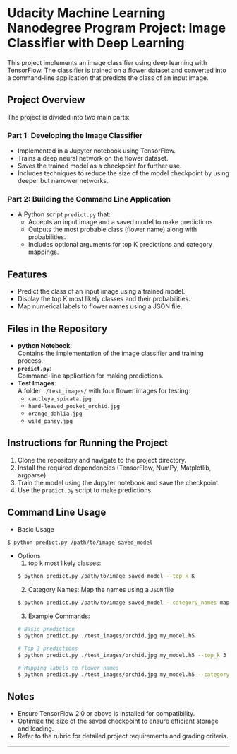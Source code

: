 # Udacity Machine Learning Nanodegree Program Project: Image Classifier with Deep Learning

This project implements an image classifier using deep learning with TensorFlow. The classifier is trained on a flower dataset and converted into a command-line application that predicts the class of an input image.

## Project Overview

The project is divided into two main parts:

### Part 1: Developing the Image Classifier
- Implemented in a Jupyter notebook using TensorFlow.
- Trains a deep neural network on the flower dataset.
- Saves the trained model as a checkpoint for further use.
- Includes techniques to reduce the size of the model checkpoint by using deeper but narrower networks.

### Part 2: Building the Command Line Application
- A Python script `predict.py` that:
  - Accepts an input image and a saved model to make predictions.
  - Outputs the most probable class (flower name) along with probabilities.
  - Includes optional arguments for top K predictions and category mappings.

## Features

- Predict the class of an input image using a trained model.
- Display the top K most likely classes and their probabilities.
- Map numerical labels to flower names using a JSON file.

## Files in the Repository

- **python Notebook**:  
  Contains the implementation of the image classifier and training process.
- **`predict.py`**:  
  Command-line application for making predictions.
- **Test Images**:  
  A folder `./test_images/` with four flower images for testing:
  - `cautleya_spicata.jpg`
  - `hard-leaved_pocket_orchid.jpg`
  - `orange_dahlia.jpg`
  - `wild_pansy.jpg`

## Instructions for Running the Project

1. Clone the repository and navigate to the project directory.
2. Install the required dependencies (TensorFlow, NumPy, Matplotlib, argparse).
3. Train the model using the Jupyter notebook and save the checkpoint.
4. Use the `predict.py` script to make predictions.
## Command Line Usage
- Basic Usage
```bash
$ python predict.py /path/to/image saved_model
```
- Options
  1. top k most likely classes:
  ```bash
  $ python predict.py /path/to/image saved_model --top_k K
  ```
  2. Category Names: Map the names using a `JSON` file
  ```bash
  $ python predict.py /path/to/image saved_model --category_names map.json
  ```
  3. Example Commands:
  ```bash
  # Basic prediction
  $ python predict.py ./test_images/orchid.jpg my_model.h5
  
  # Top 3 predictions
  $ python predict.py ./test_images/orchid.jpg my_model.h5 --top_k 3
  
  # Mapping labels to flower names
  $ python predict.py ./test_images/orchid.jpg my_model.h5 --category_names label_map.json
  ```
  
## Notes
- Ensure TensorFlow 2.0 or above is installed for compatibility.
- Optimize the size of the saved checkpoint to ensure efficient storage and loading.
- Refer to the rubric for detailed project requirements and grading criteria.


---
